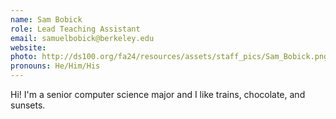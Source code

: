 ```yaml
---
name: Sam Bobick
role: Lead Teaching Assistant
email: samuelbobick@berkeley.edu 
website: 
photo: http://ds100.org/fa24/resources/assets/staff_pics/Sam_Bobick.png
pronouns: He/Him/His
---
```

Hi! I'm a senior computer science major and I like trains, chocolate, and sunsets. 
